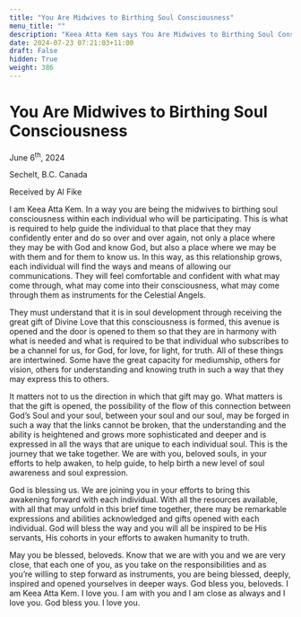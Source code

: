 ```yaml
---
title: "You Are Midwives to Birthing Soul Consciousness"
menu_title: ""
description: "Keea Atta Kem says You Are Midwives to Birthing Soul Consciousness"
date: 2024-07-23 07:21:03+11:00
draft: False
hidden: True
weight: 386
---
```

# You Are Midwives to Birthing Soul Consciousness

June 6<sup>th</sup>, 2024

Sechelt, B.C. Canada

Received by Al Fike 


I am Keea Atta Kem. In a way you are being the midwives to birthing soul consciousness within each individual who will be participating. This is what is required to help guide the individual to that place that they may confidently enter and do so over and over again, not only a place where they may be with God and know God, but also a place where we may be with them and for them to know us. In this way, as this relationship grows, each individual will find the ways and means of allowing our communications. They will feel comfortable and confident with what  may come through, what may come into their consciousness, what may come through them as instruments for the Celestial Angels.

They must understand that it is in soul development through receiving the great gift of Divine Love that this consciousness is formed, this avenue is opened and the door is opened to them so that they are in harmony with what is needed and what is required to be that individual who subscribes to be a channel for us, for God, for love, for light, for truth. All of these things are intertwined. Some have the great capacity for mediumship, others for vision, others for understanding and knowing truth in such a way that they may express this to others.

It matters not to us the direction in which that gift may go. What matters is that the gift is opened, the possibility of the flow of this connection between God’s Soul and your soul, between your soul and our soul, may be forged in such a way that the links cannot be broken, that the understanding and the ability is heightened and grows more sophisticated and deeper and is expressed in all the ways that are unique to each individual soul. This is the journey that we take together. We are with you, beloved souls, in your efforts to help awaken, to help guide, to help birth a new level of soul awareness and soul expression.

God is blessing us. We are joining you in your efforts to bring this awakening forward with each individual. With all the resources available, with all that may unfold in this brief time together, there may be remarkable expressions and abilities acknowledged and gifts opened with each individual. God will bless the way and you will all be inspired to be His servants, His cohorts in your efforts to awaken humanity to truth. 

May you be blessed, beloveds. Know that we are with you and we are very close, that each one of you, as you take on the responsibilities and as you’re willing to step forward as instruments, you are being blessed, deeply, inspired and opened yourselves in deeper ways. God bless you, beloveds. I am Keea Atta Kem. I love you. I am with you and I am close as always and I love you. God bless you. I love you.